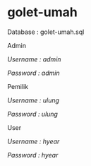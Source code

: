 # golet-umah

Database : golet-umah.sql


Admin

*Username : admin*

*Password : admin*


Pemilik

*Username : ulung*

*Password : ulung*


User

*Username : hyear*

*Password : hyear*

